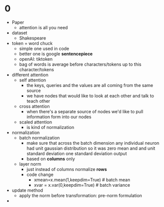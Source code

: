 # 0
- Paper
	- attention is all you need
- dataset
	- Shakespeare 
- token = word chuck 
	- simple one used in code
	- better one is google **sentencepiece**
	- openAI: tiktoken
	- bag of words is average before characters/tokens up to this character/tokens
- different attention
	- self attention
		- the keys, queries and the values are all coming from the same source
		- we have nodes that would like to look at each other and talk to teach other 
	- cross attention
		- when there's a separate source of nodes we'd like to pull information form into our nodes 
	- scaled attention
		- is kind of normalization
- normalization
	- batch normalization
		- make sure that across the batch dimension any individual neuron had unit gaussian distribution so it was zero mean and and unit standard deviation one standard deviation output
		- based on **columns** only
	- layer norm
		- just instead of columns normalize **rows** 
		- code change
			- xmean=x.mean(1,keepdim=True) # batch mean
			- xvar = x.var(0,keepdim=True) # batch variance
- update method
	- apply the norm before transformation: pre-norm formulation 
- 
